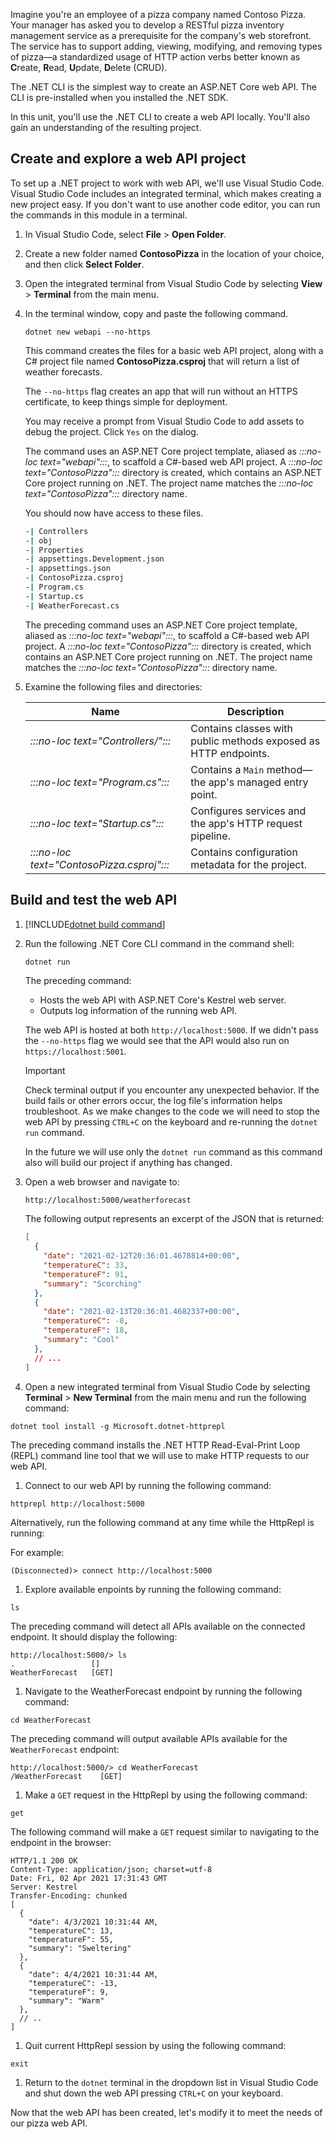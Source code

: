 Imagine you're an employee of a pizza company named Contoso Pizza. Your manager has asked you to develop a RESTful pizza inventory management service as a prerequisite for the company's web storefront. The service has to support adding, viewing, modifying, and removing types of pizza&mdash;a standardized usage of HTTP action verbs better known as **C**reate, **R**ead, **U**pdate, **D**elete (CRUD).

The .NET CLI is the simplest way to create an ASP.NET Core web API. The CLI is pre-installed when you installed the .NET SDK.

In this unit, you'll use the .NET CLI to create a web API locally. You'll also gain an understanding of the resulting project.

## Create and explore a web API project

To set up a .NET project to work with web API, we'll use Visual Studio Code. Visual Studio Code includes an integrated terminal, which makes creating a new project easy. If you don't want to use another code editor, you can run the commands in this module in a terminal.

1. In Visual Studio Code, select **File** > **Open Folder**.

1. Create a new folder named **ContosoPizza** in the location of your choice, and then click **Select Folder**.

1. Open the integrated terminal from Visual Studio Code by selecting **View** > **Terminal** from the main menu.

1. In the terminal window, copy and paste the following command.

    ```dotnetcli
    dotnet new webapi --no-https
    ```

    This command creates the files for a basic web API project, along with a C# project file named **ContosoPizza.csproj** that will return a list of weather forecasts. 

    The `--no-https` flag creates an app that will run without an HTTPS certificate, to keep things simple for deployment.

    You may receive a prompt from Visual Studio Code to add assets to debug the project. Click `Yes` on the dialog.

    The command uses an ASP.NET Core project template, aliased as *:::no-loc text="webapi":::*, to scaffold a C#-based web API project. A *:::no-loc text="ContosoPizza":::* directory is created, which contains an ASP.NET Core project running on .NET. The project name matches the *:::no-loc text="ContosoPizza":::* directory name.    

    You should now have access to these files.

    ```bash
    -| Controllers
    -| obj
    -| Properties
    -| appsettings.Development.json
    -| appsettings.json
    -| ContosoPizza.csproj
    -| Program.cs
    -| Startup.cs
    -| WeatherForecast.cs
    ```


    The preceding command uses an ASP.NET Core project template, aliased as *:::no-loc text="webapi":::*, to scaffold a C#-based web API project. A *:::no-loc text="ContosoPizza":::* directory is created, which contains an ASP.NET Core project running on .NET. The project name matches the *:::no-loc text="ContosoPizza":::* directory name.

1. Examine the following files and directories:

    | Name                                         | Description                                                     |
    |----------------------------------------------|-----------------------------------------------------------------|
    | *:::no-loc text="Controllers/":::*           | Contains classes with public methods exposed as HTTP endpoints. |
    | *:::no-loc text="Program.cs":::*             | Contains a `Main` method&mdash;the app's managed entry point.   |
    | *:::no-loc text="Startup.cs":::*             | Configures services and the app's HTTP request pipeline.        |
    | *:::no-loc text="ContosoPizza.csproj":::* | Contains configuration metadata for the project.                |

## Build and test the web API

1. [!INCLUDE[dotnet build command](../../includes/dotnet-build-command.md)]

1. Run the following .NET Core CLI command in the command shell:

    ```dotnetcli
    dotnet run
    ```

    The preceding command:

    * Hosts the web API with ASP.NET Core's Kestrel web server.
    * Outputs log information of the running web API.

    The web API is hosted at both `http://localhost:5000`. If we didn't pass the `--no-https` flag we would see that the API would also run on `https://localhost:5001`.

    > [!IMPORTANT]
    > Check terminal output if you encounter any unexpected behavior. If the build fails or other errors occur, the log file's information helps troubleshoot. As we make changes to the code we will need to stop the web API by pressing `CTRL+C` on the keyboard and re-running the `dotnet run` command.

    In the future we will use only the `dotnet run` command as this command also will build our project if anything has changed.

1. Open a web browser and navigate to:

    ```bash
   http://localhost:5000/weatherforecast
    ```

    The following output represents an excerpt of the JSON that is returned:

    ```json
    [
      {
        "date": "2021-02-12T20:36:01.4678814+00:00",
        "temperatureC": 33,
        "temperatureF": 91,
        "summary": "Scorching"
      },
      {
        "date": "2021-02-13T20:36:01.4682337+00:00",
        "temperatureC": -8,
        "temperatureF": 18,
        "summary": "Cool"
      },
      // ...
    ]
    ```

1.  Open a new integrated terminal from Visual Studio Code by selecting **Terminal** > **New Terminal** from the main menu and run the following command:

  ```dotnetcli
  dotnet tool install -g Microsoft.dotnet-httprepl
  ```

  The preceding command installs the .NET HTTP Read-Eval-Print Loop (REPL) command line tool that we will use to make HTTP requests to our web API.

1. Connect to our web API by running the following command:
  
  ```dotnetcli
  httprepl http://localhost:5000
  ```
  Alternatively, run the following command at any time while the HttpRepl is running:

  For example:

  ```dotnetcli
  (Disconnected)> connect http://localhost:5000
  ```

1. Explore available enpoints by running the following command:

  ```dotnetcli
  ls
  ```

  The preceding command will detect all APIs available on the connected endpoint. It should display the following:

   ```dotnetcli
  http://localhost:5000/> ls
  .                 []
  WeatherForecast   [GET] 
  ```

1. Navigate to the WeatherForecast endpoint by running the following command:

  ```dotnetcli
  cd WeatherForecast
  ```

  The preceding command will output available APIs available for the `WeatherForecast` endpoint:

  ```dotnetcli
  http://localhost:5000/> cd WeatherForecast
  /WeatherForecast    [GET]
  ```

1. Make a `GET` request in the HttpRepl by using the following command:

  ```dotnetcli
  get
  ```

  The following command will make a `GET` request similar to navigating to the endpoint in the browser:

  ```dotnetcli
  HTTP/1.1 200 OK
  Content-Type: application/json; charset=utf-8
  Date: Fri, 02 Apr 2021 17:31:43 GMT
  Server: Kestrel
  Transfer-Encoding: chunked
  [
    {
      "date": 4/3/2021 10:31:44 AM,
      "temperatureC": 13,
      "temperatureF": 55,
      "summary": "Sweltering"
    },
    {
      "date": 4/4/2021 10:31:44 AM,
      "temperatureC": -13,
      "temperatureF": 9,
      "summary": "Warm"
    },
    // ..
  ]
  ```

1. Quit current HttpRepl session by using the following command:

  ```dotnetcli
  exit
  ```

1. Return to the `dotnet` terminal in the dropdown list in Visual Studio Code and shut down the web API pressing `CTRL+C` on your keyboard.

Now that the web API has been created, let's modify it to meet the needs of our pizza web API.

